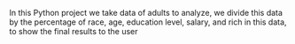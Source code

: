 In this Python project we take data of adults to analyze, we divide this data by the percentage of race, age, education level, salary, and rich in this data, to show the final results to the user
